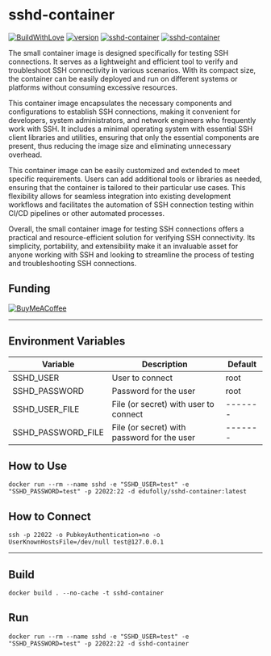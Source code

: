 # sshd-container

[![BuildWithLove](https://img.shields.io/badge/%20built%20with-%20%E2%9D%A4-ff69b4.svg "build with love")](https://github.com/edufolly/sshd-container/stargazers)
[![version](https://img.shields.io/badge/dynamic/yaml?color=orange&label=version&prefix=v&query=%24.version&url=https%3A%2F%2Fraw.githubusercontent.com%2Fedufolly%2Fsshd-container%2Fmain%2Fversion.yaml)](https://github.com/edufolly/sshd-container)
[![sshd-container](https://img.shields.io/github/license/edufolly/sshd-container)](https://github.com/edufolly/sshd-container)
[![sshd-container](https://img.shields.io/github/actions/workflow/status/edufolly/sshd-container/main.yml?branch=main)](https://github.com/edufolly/sshd-container)

The small container image is designed specifically for testing SSH connections. It serves as a lightweight and efficient
tool to verify and troubleshoot SSH connectivity in various scenarios. With its compact size, the container can be
easily deployed and run on different systems or platforms without consuming excessive resources.

This container image encapsulates the necessary components and configurations to establish SSH connections, making it
convenient for developers, system administrators, and network engineers who frequently work with SSH. It includes a
minimal operating system with essential SSH client libraries and utilities, ensuring that only the essential components
are present, thus reducing the image size and eliminating unnecessary overhead.

This container image can be easily customized and extended to meet specific requirements. Users can add additional tools
or libraries as needed, ensuring that the container is tailored to their particular use cases. This flexibility allows
for seamless integration into existing development workflows and facilitates the automation of SSH connection testing
within CI/CD pipelines or other automated processes.

Overall, the small container image for testing SSH connections offers a practical and resource-efficient solution for
verifying SSH connectivity. Its simplicity, portability, and extensibility make it an invaluable asset for anyone
working with SSH and looking to streamline the process of testing and troubleshooting SSH connections.

## Funding

[![BuyMeACoffee](https://www.buymeacoffee.com/assets/img/guidelines/download-assets-sm-2.svg)](https://www.buymeacoffee.com/edufolly)

---

## Environment Variables

| Variable           | Description                                 | Default |
|--------------------|---------------------------------------------|---------|
| SSHD_USER          | User to connect                             | root    |
| SSHD_PASSWORD      | Password for the user                       | root    |
| SSHD_USER_FILE     | File (or secret) with user to connect       | ------- |
| SSHD_PASSWORD_FILE | File (or secret) with password for the user | ------- |

## How to Use

```shell
docker run --rm --name sshd -e "SSHD_USER=test" -e "SSHD_PASSWORD=test" -p 22022:22 -d edufolly/sshd-container:latest
```

## How to Connect

```shell
ssh -p 22022 -o PubkeyAuthentication=no -o UserKnownHostsFile=/dev/null test@127.0.0.1
```

---

## Build

```shell
docker build . --no-cache -t sshd-container
```

## Run

```shell
docker run --rm --name sshd -e "SSHD_USER=test" -e "SSHD_PASSWORD=test" -p 22022:22 -d sshd-container
```
